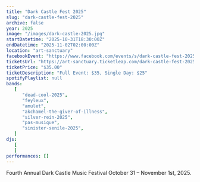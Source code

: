 ```yaml
---
title: "Dark Castle Fest 2025"
slug: "dark-castle-fest-2025"
archive: false
year: 2025
image: "/images/dark-castle-2025.jpg"
startDatetime: "2025-10-31T18:30:00Z"
endDatetime: "2025-11-02T02:00:00Z"
location: "art-sanctuary"
facebookEvent: "https://www.facebook.com/events/s/dark-castle-fest-2025/561629602914420"
ticketsUrl: "https://art-sanctuary.ticketleap.com/dark-castle-fest-2025"
ticketPrice: "$35.00"
ticketDescription: "Full Event: $35, Single Day: $25"
spotifyPlaylist: null
bands:
   [
      "dead-cool-2025",
      "feyleux",
      "amulet",
      "akchamel-the-giver-of-illness",
      "silver-rein-2025",
      "pas-musique",
      "sinister-senile-2025",
   ]
djs:
   [
   ]
performances: []
---
```


Fourth Annual Dark Castle Music Festival October 31 – November 1st, 2025.

